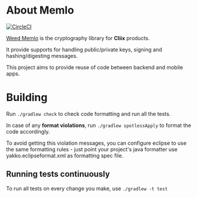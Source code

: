 # About Memlo

[![CircleCI](https://circleci.com/gh/cliixtech/memlo.svg?style=svg)](https://circleci.com/gh/cliixtech/memlo)

[Weed Memlo](http://38.media.tumblr.com/ebfd2b33051d202be3186ca3f565738e/tumblr_inline_mstfdikWSz1qz4rgp.png) is the cryptography library for **Cliix** products.

It provide supports for handling public/private keys, signing and hashing/digesting messages.

This project aims to provide reuse of code between backend and mobile apps.

# Building

Run ``./gradlew check`` to check code formatting and run all the tests.

In case of any **format violations**, run ``./gradlew spotlessApply`` to format the code accordingly.

To avoid getting this violation messages, you can configure eclipse to use the same formatting
rules - just point your project's java formatter use yakko.eclipseformat.xml as formatting spec
file.

## Running tests continuously

To run all tests on every change you make, use ``./gradlew -t test``
